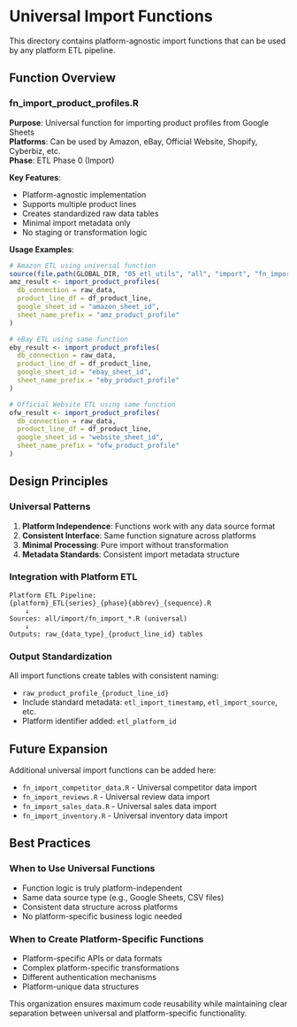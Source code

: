 # Universal Import Functions

This directory contains platform-agnostic import functions that can be used by any platform ETL pipeline.

## Function Overview

### fn_import_product_profiles.R
**Purpose**: Universal function for importing product profiles from Google Sheets  
**Platforms**: Can be used by Amazon, eBay, Official Website, Shopify, Cyberbiz, etc.  
**Phase**: ETL Phase 0 (Import)

**Key Features**:
- Platform-agnostic implementation
- Supports multiple product lines
- Creates standardized raw data tables
- Minimal import metadata only
- No staging or transformation logic

**Usage Examples**:

```r
# Amazon ETL using universal function
source(file.path(GLOBAL_DIR, "05_etl_utils", "all", "import", "fn_import_product_profiles.R"))
amz_result <- import_product_profiles(
  db_connection = raw_data,
  product_line_df = df_product_line,
  google_sheet_id = "amazon_sheet_id",
  sheet_name_prefix = "amz_product_profile"
)

# eBay ETL using same function
eby_result <- import_product_profiles(
  db_connection = raw_data,
  product_line_df = df_product_line,
  google_sheet_id = "ebay_sheet_id",
  sheet_name_prefix = "eby_product_profile"
)

# Official Website ETL using same function
ofw_result <- import_product_profiles(
  db_connection = raw_data,
  product_line_df = df_product_line,
  google_sheet_id = "website_sheet_id",
  sheet_name_prefix = "ofw_product_profile"
)
```

## Design Principles

### Universal Patterns
1. **Platform Independence**: Functions work with any data source format
2. **Consistent Interface**: Same function signature across platforms
3. **Minimal Processing**: Pure import without transformation
4. **Metadata Standards**: Consistent import metadata structure

### Integration with Platform ETL
```
Platform ETL Pipeline:
{platform}_ETL{series}_{phase}{abbrev}_{sequence}.R
    ↓
Sources: all/import/fn_import_*.R (universal)
    ↓  
Outputs: raw_{data_type}_{product_line_id} tables
```

### Output Standardization
All import functions create tables with consistent naming:
- `raw_product_profile_{product_line_id}`
- Include standard metadata: `etl_import_timestamp`, `etl_import_source`, etc.
- Platform identifier added: `etl_platform_id`

## Future Expansion

Additional universal import functions can be added here:
- `fn_import_competitor_data.R` - Universal competitor data import
- `fn_import_reviews.R` - Universal review data import
- `fn_import_sales_data.R` - Universal sales data import
- `fn_import_inventory.R` - Universal inventory data import

## Best Practices

### When to Use Universal Functions
- Function logic is truly platform-independent
- Same data source type (e.g., Google Sheets, CSV files)
- Consistent data structure across platforms
- No platform-specific business logic needed

### When to Create Platform-Specific Functions
- Platform-specific APIs or data formats
- Complex platform-specific transformations
- Different authentication mechanisms
- Platform-unique data structures

This organization ensures maximum code reusability while maintaining clear separation between universal and platform-specific functionality.